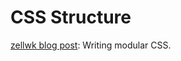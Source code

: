 # CSS Structure



[zellwk blog post](https://zellwk.com/blog/css-architecture-1/): Writing modular CSS.

